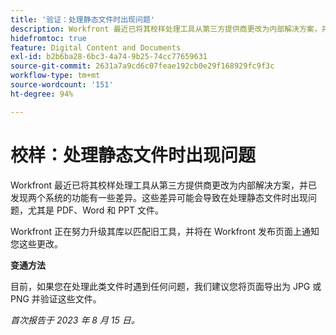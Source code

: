 ```yaml
---
title: '验证：处理静态文件时出现问题'
description: Workfront 最近已将其校样处理工具从第三方提供商更改为内部解决方案，并已发现两个系统的功能有一些差异。这些差异可能会导致在处理静态文件时出现问题，尤其是 PDF、Word 和 PPT 文件。提供了解决方法。
hidefromtoc: true
feature: Digital Content and Documents
exl-id: b2b6ba28-6bc3-4a74-9b25-74cc77659631
source-git-commit: 2631a7a9cd6c07feae192cb0e29f168929fc9f3c
workflow-type: tm+mt
source-wordcount: '151'
ht-degree: 94%

---
```


# 校样：处理静态文件时出现问题

<!--WF and WFP TOCs-->

Workfront 最近已将其校样处理工具从第三方提供商更改为内部解决方案，并已发现两个系统的功能有一些差异。这些差异可能会导致在处理静态文件时出现问题，尤其是 PDF、Word 和 PPT 文件。

Workfront 正在努力升级其库以匹配旧工具，并将在 Workfront 发布页面上通知您这些更改。

**变通方法**

目前，如果您在处理此类文件时遇到任何问题，我们建议您将页面导出为 JPG 或 PNG 并验证这些文件。

_首次报告于 2023 年 8 月 15 日。_
